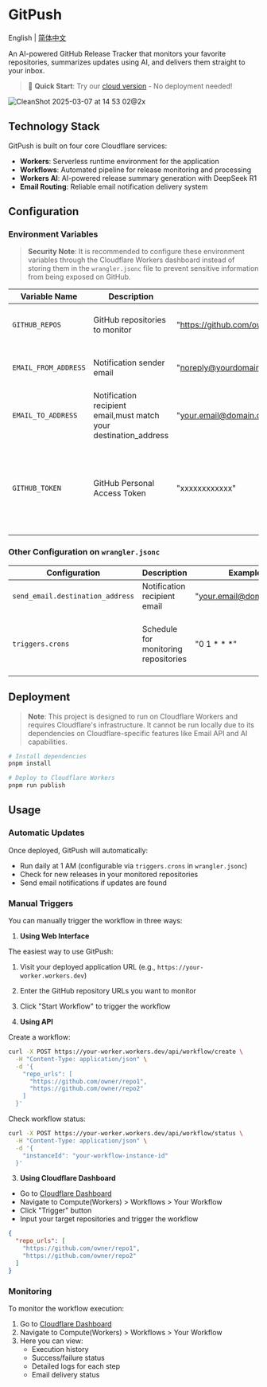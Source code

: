 # GitPush

English | [简体中文](README_CN.md)

An AI-powered GitHub Release Tracker that monitors your favorite repositories, summarizes updates using AI, and delivers them straight to your inbox.

> 🚀 **Quick Start**: Try our [cloud version](https://gitpush.email) - No deployment needed!

![CleanShot 2025-03-07 at 14 53 02@2x](https://github.com/user-attachments/assets/8b8058a3-b886-4398-886b-357a8e73f62d)

## Technology Stack

GitPush is built on four core Cloudflare services:

- **Workers**: Serverless runtime environment for the application
- **Workflows**: Automated pipeline for release monitoring and processing
- **Workers AI**: AI-powered release summary generation with DeepSeek R1
- **Email Routing**: Reliable email notification delivery system

## Configuration

### Environment Variables

> **Security Note**: It is recommended to configure these environment variables through the Cloudflare Workers dashboard instead of storing them in the `wrangler.jsonc` file to prevent sensitive information from being exposed on GitHub.

| Variable Name | Description | Example | Notes |
|---------------|-------------|---------|--------|
| `GITHUB_REPOS` | GitHub repositories to monitor | "https://github.com/owner/repo1,https://github.com/owner/repo2" | Use commas to separate multiple repositories |
| `EMAIL_FROM_ADDRESS` | Notification sender email | "noreply@yourdomain.com" | Must be configured in Cloudflare like [this](https://developers.cloudflare.com/email-routing/setup/email-routing-addresses/) |
| `EMAIL_TO_ADDRESS` | Notification recipient email,must match your destination_address | "your.email@domain.com" | Must be configured in Cloudflare like [this](https://developers.cloudflare.com/email-routing/setup/email-routing-addresses/) |
| `GITHUB_TOKEN` | GitHub Personal Access Token | "xxxxxxxxxxxx" | Optional. Not required for personal use (60 unauthenticated requests/hour. You can get [More deails](https://docs.github.com/en/rest/using-the-rest-api/rate-limits-for-the-rest-api?apiVersion=2022-11-28) here. |

### Other Configuration on `wrangler.jsonc`
| Configuration | Description | Example | Notes |
|--------------|-------------|---------|--------|
| `send_email.destination_address` | Notification recipient email | "your.email@domain.com" | Must match EMAIL_TO_ADDRESS |
| `triggers.crons` | Schedule for monitoring repositories | "0 1 * * *" | Cron expression format (e.g., "0 1 * * *" means run at 1 AM daily and check updates from the past 24 hours) |

## Deployment

> **Note**: This project is designed to run on Cloudflare Workers and requires Cloudflare's infrastructure. It cannot be run locally due to its dependencies on Cloudflare-specific features like Email API and AI capabilities.

```bash
# Install dependencies
pnpm install

# Deploy to Cloudflare Workers
pnpm run publish
```

## Usage
### Automatic Updates

Once deployed, GitPush will automatically:
- Run daily at 1 AM (configurable via `triggers.crons` in `wrangler.jsonc`)
- Check for new releases in your monitored repositories
- Send email notifications if updates are found

### Manual Triggers

You can manually trigger the workflow in three ways:

1. **Using Web Interface**

The easiest way to use GitPush:
1. Visit your deployed application URL (e.g., `https://your-worker.workers.dev`)
2. Enter the GitHub repository URLs you want to monitor
3. Click "Start Workflow" to trigger the workflow

2. **Using API**

Create a workflow:
```bash
curl -X POST https://your-worker.workers.dev/api/workflow/create \
  -H "Content-Type: application/json" \
  -d '{
    "repo_urls": [
      "https://github.com/owner/repo1",
      "https://github.com/owner/repo2"
    ]
  }'
```

Check workflow status:
```bash
curl -X POST https://your-worker.workers.dev/api/workflow/status \
  -H "Content-Type: application/json" \
  -d '{
    "instanceId": "your-workflow-instance-id"
  }'
```

3. **Using Cloudflare Dashboard**

- Go to [Cloudflare Dashboard](https://dash.cloudflare.com)
- Navigate to Compute(Workers) > Workflows > Your Workflow
- Click "Trigger" button
- Input your target repositories and trigger the workflow

```json
{
  "repo_urls": [
    "https://github.com/owner/repo1",
    "https://github.com/owner/repo2"
  ]
}
```

### Monitoring

To monitor the workflow execution:
1. Go to [Cloudflare Dashboard](https://dash.cloudflare.com)
2. Navigate to Compute(Workers) > Workflows > Your Workflow
3. Here you can view:
   - Execution history
   - Success/failure status
   - Detailed logs for each step
   - Email delivery status
